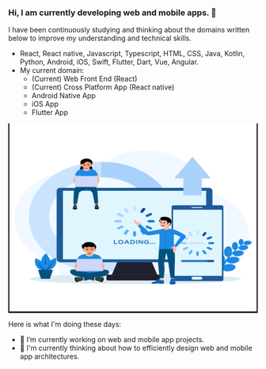 ### Hi, I am currently developing web and mobile apps. 👋
I have been continuously studying and thinking about the domains written below to improve my understanding and technical skills.
- React, React native, Javascript, Typescript, HTML, CSS, Java, Kotlin, Python, Android, iOS, Swift, Flutter, Dart, Vue, Angular.
- My current domain: 
  - (Current) Web Front End (React)
  - (Current) Cross Platform App (React native)
  - Android Native App
  - iOS App
  - Flutter App

<p align="center" style="background-color: #000">
  <img src="logo3.png" width="500" height="380" alt="accessibility text">
</p>

Here is what I'm doing these days:

- 🔭 I’m currently working on web and mobile app projects.
- 🌱 I'm currently thinking about how to efficiently design web and mobile app architectures.
